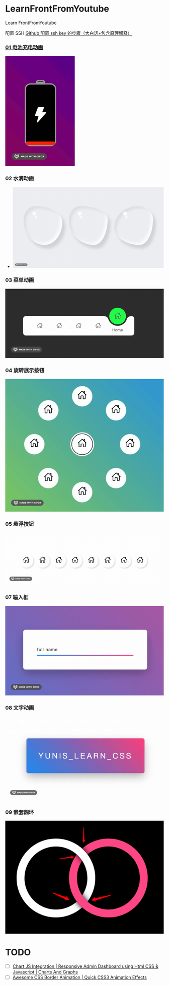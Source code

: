 # LearnFrontFromYoutube

Learn FrontFromYoutube

配置 SSH
[Github 配置 ssh key 的步骤（大白话+包含原理解释）](https://blog.csdn.net/weixin_42310154/article/details/118340458)

### [01 电池充电动画](01)

![](01/demo.gif)

### 02 水滴动画

- ![](02/demo.gif)

### 03 菜单动画

![](03/demo.gif)

### 04 旋转展示按钮

![](04/demo.gif)

### 05 悬浮按钮

![](05/demo.gif)

### 07 输入框

![](07/demo.gif)

### 08 文字动画

![](08/demo.gif)

### 09 嵌套圆环

![](09/demo.jpg)

# TODO

- [ ] [Chart JS Integration | Responsive Admin Dashboard using Html CSS & Javascript | Charts And Graphs](https://www.youtube.com/watch?v=q3zc1ph5fvg&ab_channel=OnlineTutorials)
- [ ] [Awesome CSS Border Animation | Quick CSS3 Animation Effects](https://www.youtube.com/watch?v=LYgQXOV-x24&ab_channel=OnlineTutorials)
